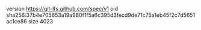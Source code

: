 version https://git-lfs.github.com/spec/v1
oid sha256:37b4e705653a19a980f1f5a6c395d3fecd9de71c75a1eb45f2c7d5651ac1ce86
size 4023

